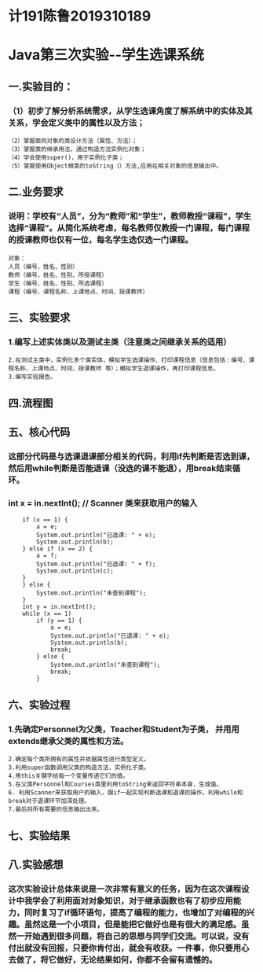 # 计191陈鲁2019310189
# Java第三次实验--学生选课系统

## 一.实验目的：
### （1）初步了解分析系统需求，从学生选课角度了解系统中的实体及其关系，学会定义类中的属性以及方法；
    （2）掌握面向对象的类设计方法（属性、方法）；
    （3）掌握类的继承用法，通过构造方法实例化对象；
    （4）学会使用super()，用于实例化子类；
    （5）掌握使用Object根类的toString（）方法,应用在相关对象的信息输出中。

## 二.业务要求
### 说明：学校有“人员”，分为“教师”和“学生”，教师教授“课程”，学生选择“课程”。从简化系统考虑，每名教师仅教授一门课程，每门课程的授课教师也仅有一位，每名学生选仅选一门课程。
    对象：
    人员（编号、姓名、性别）
    教师（编号、姓名、性别、所授课程）
    学生（编号、姓名、性别、所选课程）
    课程（编号、课程名称、上课地点、时间、授课教师）

## 三、实验要求
### 1.编写上述实体类以及测试主类（注意类之间继承关系的适用）
    2.在测试主类中，实例化多个类实体，模拟学生选课操作、打印课程信息（信息包括：编号、课程名称、上课地点、时间、授课教师 等）；模拟学生退课操作，再打印课程信息。
    3.编写实验报告。 

## 四.流程图
### 

## 五、核心代码
### 这部分代码是与选课退课部分相关的代码，利用if先判断是否选到课，然后用while判断是否能退课（没选的课不能退），用break结束循环。

### int x = in.nextInt();    // Scanner 类来获取用户的输入
        if (x == 1) {
            a = e;
            System.out.println("已选课: " + e);
            System.out.println(b);
        } else if (x == 2) {
            a = f;
            System.out.println("已选课: " + f);
            System.out.println(c);
        }
        } else {
            System.out.println("未查到课程");
        }
        int y = in.nextInt();
        while (x == 1)
            if (y == 1) {
                a = e;
                System.out.println("已退课: " + e);
                System.out.println(b);
                break;
            } else {
                System.out.println("未查到课程");
                break;
            }

## 六、实验过程
### 1.先确定Personnel为父类，Teacher和Student为子类， 并用用extends继承父类的属性和方法。
    2.确定每个类所拥有的属性并依据属性进行类型定义。
    3.利用super函数调用父类的构造方法，实例化子类。
    4.用this关键字给每一个变量传递它们的值。
    5.在父类Personnel和Courses类里利用toString来返回字符串本身，生成值。
    6. 利用Scanner来获取用户的输入，跟if一起实现判断选课和退课的操作，利用while和break对于退课环节加深处理。
    7.最后将所有需要的信息输出出来。

## 七、实验结果

## 八.实验感想
### 这次实验设计总体来说是一次非常有意义的任务，因为在这次课程设计中我学会了利用面对对象知识，对于继承函数也有了初步应用能力，同时复习了if循环语句，提高了编程的能力，也增加了对编程的兴趣。虽然这是一个小项目，但是能把它做好也是有很大的满足感。虽然一开始遇到很多问题，将自己的思想与同学们交流。可以说，没有付出就没有回报，只要你肯付出，就会有收获。一件事，你只要用心去做了，将它做好，无论结果如何，你都不会留有遗憾的。
